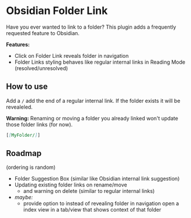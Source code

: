 # Obsidian Folder Link

Have you ever wanted to link to a folder? This plugin adds a frequently requested feature to Obsidian.

**Features:**

-   Click on Folder Link reveals folder in navigation
-   Folder Links styling behaves like regular internal links in Reading Mode (resolved/unresolved)

## How to use

Add a `/` add the end of a regular internal link. If the folder exists it will be revealeled.

**Warning:** Renaming or moving a folder you already linked won't update those folder links (for now).

```markdown
[[MyFolder/]]
```

## Roadmap

(ordering is random)

-   Folder Suggestion Box (similar like Obsidian internal link suggestion)
-   Updating existing folder links on rename/move
    -   and warning on delete (similar to regular internal links)
-   _maybe:_
    -   provide option to instead of revealing folder in navigation open a index view in a tab/view that shows context of that folder
